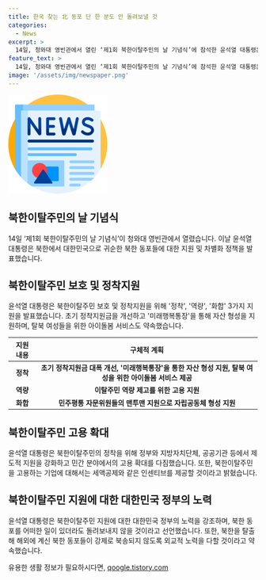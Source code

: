 ```yaml
---
title: 한국 찾는 北 동포 단 한 분도 안 돌려보낼 것
categories:
  - News
excerpt: >
  14일, 청와대 영빈관에서 열린 ‘제1회 북한이탈주민의 날 기념식’에 참석한 윤석열 대통령은 북한 동포들을 대한민국으로 귀순하려는 노력을 지지하고, 북한 정권의 폭정에 맞서 탈출한 이들을 포용하겠다는 의지를 밝혔다. 이에 따라 탈북민의 정착과 역량 향상을 위해 정책적 지원을 약속했으며, 아이돌봄 서비스와 함께 채용 확대 등을 통해 탈북 여성들의 지원을 강화할 것을 선언했다.
feature_text: >
  14일, 청와대 영빈관에서 열린 ‘제1회 북한이탈주민의 날 기념식’에 참석한 윤석열 대통령은 북한 동포들을 대한민국으로 귀순하려는 노력을 지지하고, 북한 정권의 폭정에 맞서 탈출한 이들을 포용하겠다는 의지를 밝혔다. 이에 따라 탈북민의 정착과 역량 향상을 위해 정책적 지원을 약속했으며, 아이돌봄 서비스와 함께 채용 확대 등을 통해 탈북 여성들의 지원을 강화할 것을 선언했다.
image: '/assets/img/newspaper.png'
---
```


<p><img src="/assets/img/newspaper.png" alt="kimp 속보" /></p>

<h2 data-ke-size="size26">북한이탈주민의 날 기념식</h2>

<p data-ke-size="size16">14일 ‘제1회 북한이탈주민의 날 기념식’이 청와대 영빈관에서 열렸습니다. 이날 윤석열 대통령은 북한에서 대한민국으로 귀순한 북한 동포들에 대한 지원 및 차별화 정책을 발표했습니다.</p>

<h2 data-ke-size="size26">북한이탈주민 보호 및 정착지원</h2>

<p data-ke-size="size16">윤석열 대통령은 북한이탈주민 보호 및 정착지원을 위해 '정착', '역량', '화합' 3가지 지원을 발표했습니다. 초기 정착지원금을 개선하고 '미래행복통장'을 통해 자산 형성을 지원하며, 탈북 여성들을 위한 아이돌봄 서비스도 약속했습니다.</p>

<table>
<thead>
<tr>
<th style="text-align: center;">지원 내용</th>
<th style="text-align: center;">구체적 계획</th>
</tr>
</thead>
<tbody>
<tr>
<td style="text-align: center; height: 17px;"><b>정착</b></td>
<td style="text-align: center; height: 17px;"><b>초기 정착지원금 대폭 개선, '미래행복통장'을 통한 자산 형성 지원, 탈북 여성을 위한 아이돌봄 서비스 제공</b></td>
</tr>
<tr>
<td style="text-align: center; height: 17px;"><b>역량</b></td>
<td style="text-align: center; height: 17px;"><b>이탈주민 역량 제고를 위한 고용 지원</b></td>
</tr>
<tr>
<td style="text-align: center; height: 17px;"><b>화합</b></td>
<td style="text-align: center; height: 17px;"><b>민주평통 자문위원들의 맨투맨 지원으로 자립공동체 형성 지원</b></td>
</tr>
</tbody>
</table>

<h2 data-ke-size="size26">북한이탈주민 고용 확대</h2>

<p data-ke-size="size16">윤석열 대통령은 북한이탈주민의 정착을 위해 정부와 지방자치단체, 공공기관 등에서 제도적 지원을 강화하고 민간 분야에서의 고용 확대를 다짐했습니다. 또한, 북한이탈주민을 고용하는 기업에 대해서는 세액공제와 같은 인센티브를 제공할 것이라고 밝혔습니다.</p>

<h2 data-ke-size="size26">북한이탈주민 지원에 대한 대한민국 정부의 노력</h2>

<p data-ke-size="size16">윤석열 대통령은 북한이탈주민 지원에 대한 대한민국 정부의 노력을 강조하며, 북한 동포를 어떠한 일이 있더라도 돌려보내지 않을 것이라고 선언했습니다. 또한, 북한을 탈출해 해외에 계신 북한 동포들이 강제로 북송되지 않도록 외교적 노력을 다할 것이라고 약속했습니다.</p>
유용한 생활 정보가 필요하시다면, <a href="https://qoogle.tistory.com" rel="dofollow">qoogle.tistory.com</a>


